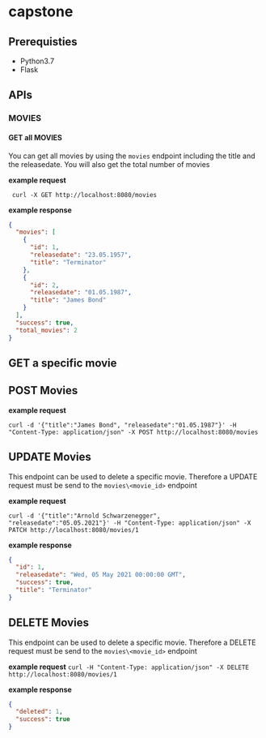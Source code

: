 # capstone

## Prerequisties

- Python3.7
- Flask


## APIs

### MOVIES

#### GET all MOVIES

You can get all movies by using the `movies` endpoint including the title and the releasedate. You will also get the total number of movies

**example request**

` curl -X GET http://localhost:8080/movies`

**example response**
```json
{
  "movies": [
    {
      "id": 1, 
      "releasedate": "23.05.1957", 
      "title": "Terminator"
    }, 
    {
      "id": 2, 
      "releasedate": "01.05.1987", 
      "title": "James Bond"
    }
  ], 
  "success": true, 
  "total_movies": 2
}
```

## GET a specific movie

## POST Movies

**example request**

`curl -d '{"title":"James Bond", "releasedate":"01.05.1987"}' -H "Content-Type: application/json" -X POST http://localhost:8080/movies`

## UPDATE Movies

This endpoint can be used to delete a specific movie. Therefore a UPDATE request must be send to the `movies\<movie_id>` endpoint

**example request**

`curl -d '{"title":"Arnold Schwarzenegger", "releasedate":"05.05.2021"}' -H "Content-Type: application/json" -X PATCH http://localhost:8080/movies/1`

**example response**
```json
{
  "id": 1,
  "releasedate": "Wed, 05 May 2021 00:00:00 GMT",
  "success": true,
  "title": "Terminator"
}
```

## DELETE Movies

This endpoint can be used to delete a specific movie. Therefore a DELETE request must be send to the `movies\<movie_id>` endpoint

**example request** 
`curl -H "Content-Type: application/json" -X DELETE http://localhost:8080/movies/1`

**example response**

```json
{
  "deleted": 1,
  "success": true
}
```
